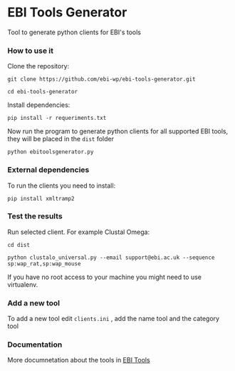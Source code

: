 # EBI Tools Generator
Tool to generate python clients for EBI's tools

### How to use it

Clone the repository:

```git clone https://github.com/ebi-wp/ebi-tools-generator.git```

```cd ebi-tools-generator```

Install dependencies:

```pip install -r requeriments.txt```

Now run the program to generate python clients for all supported EBI tools, they will be placed in the `dist` folder

```python ebitoolsgenerator.py```

### External dependencies
To run the clients you need to install:

```pip install xmltramp2```

### Test the results

Run selected client. For example Clustal Omega:

```cd dist```

```python clustalo_universal.py --email support@ebi.ac.uk --sequence sp:wap_rat,sp:wap_mouse```

If you have no root access to your machine you might need to use virtualenv.

### Add a new tool

To add a new tool edit ```clients.ini``` , add the name tool and the category tool

### Documentation

More documnetation about the tools in [EBI Tools](https://www.ebi.ac.uk/seqdb/confluence/display/WEBSERVICES/EMBL-EBI+Web+Services)


